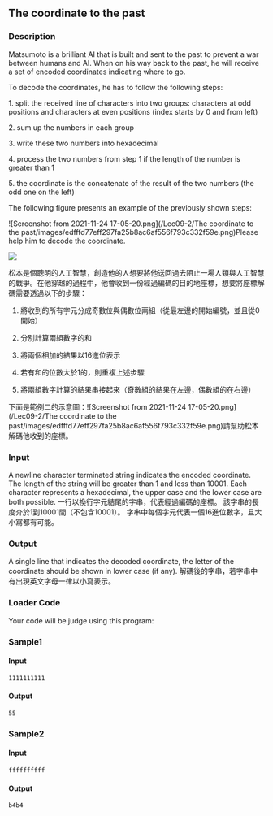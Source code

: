 The coordinate to the past
--------------------------

### Description

<div>

Matsumoto is a brilliant AI that is built and sent to the past to
prevent a war between humans and AI. When on his way back to the past,
he will receive a set of encoded coordinates indicating where to go.

To decode the coordinates, he has to follow the following steps:

1\. split the received line of characters into two groups: characters at
odd positions and characters at even positions (index starts by 0 and
from left)

2\. sum up the numbers in each group

3\. write these two numbers into hexadecimal

4\. process the two numbers from step 1 if the length of the number is
greater than 1

5\. the coordinate is the concatenate of the result of the two numbers
(the odd one on the left)

The following figure presents an example of the previously shown steps:

![Screenshot from 2021-11-24
17-05-20.png](/Lec09-2/The coordinate to the past/images/edfffd77eff297fa25b8ac6af556f793c332f59e.png)Please
help him to decode the coordinate.

![](https://c.tenor.com/3HSEeSLm-k8AAAAC/vivy-vivy-flourite-eyes-song.gif)

松本是個聰明的人工智慧，創造他的人想要將他送回過去阻止一場人類與人工智慧的戰爭。在他穿越的過程中，他會收到一份經過編碼的目的地座標，想要將座標解碼需要透過以下的步驟：

1.  將收到的所有字元分成奇數位與偶數位兩組（從最左邊的開始編號，並且從0開始）

2.  分別計算兩組數字的和

3.  將兩個相加的結果以16進位表示

4.  若有和的位數大於1的，則重複上述步驟

5.  將兩組數字計算的結果串接起來（奇數組的結果在左邊，偶數組的在右邊）

下面是範例二的示意圖：![Screenshot from 2021-11-24
17-05-20.png](/Lec09-2/The coordinate to the past/images/edfffd77eff297fa25b8ac6af556f793c332f59e.png)請幫助松本解碼他收到的座標。

</div>

### Input

A newline character terminated string indicates the encoded coordinate.
The length of the string will be greater than 1 and less than 10001.
Each character represents a hexadecimal, the upper case and the lower
case are both possible. 一行以換行字元結尾的字串，代表經過編碼的座標。
該字串的長度介於1到10001間（不包含10001）。
字串中每個字元代表一個16進位數字，且大小寫都有可能。

### Output

A single line that indicates the decoded coordinate, the letter of the
coordinate should be shown in lower case (if any).
解碼後的字串，若字串中有出現英文字母一律以小寫表示。

### Loader Code

<div>

Your code will be judge using this program:

</div>

<div>

### Sample1

#### Input

    1111111111

#### Output

    55

</div>

<div>

### Sample2

#### Input

    ffffffffff

#### Output

    b4b4

</div>
